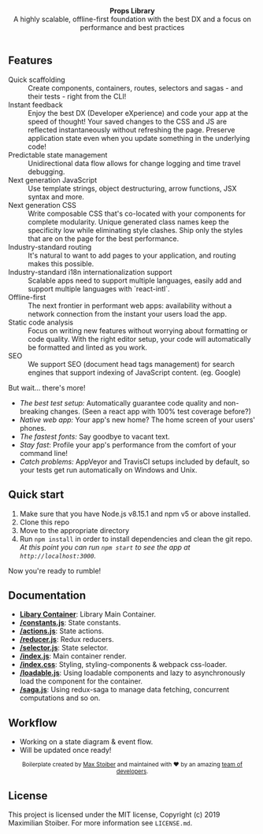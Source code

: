 <div align="center"><strong>Props Library</strong></div>
<div align="center">A highly scalable, offline-first foundation with the best DX and a focus on performance and best practices</div>

<br />


## Features

<dl>
  <dt>Quick scaffolding</dt>
  <dd>Create components, containers, routes, selectors and sagas - and their tests - right from the CLI!</dd>

  <dt>Instant feedback</dt>
  <dd>Enjoy the best DX (Developer eXperience) and code your app at the speed of thought! Your saved changes to the CSS and JS are reflected instantaneously without refreshing the page. Preserve application state even when you update something in the underlying code!</dd>

  <dt>Predictable state management</dt>
  <dd>Unidirectional data flow allows for change logging and time travel debugging.</dd>

  <dt>Next generation JavaScript</dt>
  <dd>Use template strings, object destructuring, arrow functions, JSX syntax and more.</dd>

  <dt>Next generation CSS</dt>
  <dd>Write composable CSS that's co-located with your components for complete modularity. Unique generated class names keep the specificity low while eliminating style clashes. Ship only the styles that are on the page for the best performance.</dd>

  <dt>Industry-standard routing</dt>
  <dd>It's natural to want to add pages to your application, and routing makes this possible.</dd>

  <dt>Industry-standard i18n internationalization support</dt>
  <dd>Scalable apps need to support multiple languages, easily add and support multiple languages with `react-intl`.</dd>

  <dt>Offline-first</dt>
  <dd>The next frontier in performant web apps: availability without a network connection from the instant your users load the app.</dd>

  <dt>Static code analysis</dt>
  <dd>Focus on writing new features without worrying about formatting or code quality. With the right editor setup, your code will automatically be formatted and linted as you work.</dd>

  <dt>SEO</dt>
  <dd>We support SEO (document head tags management) for search engines that support indexing of JavaScript content. (eg. Google)</dd>
</dl>

But wait... there's more!

- _The best test setup:_ Automatically guarantee code quality and non-breaking
  changes. (Seen a react app with 100% test coverage before?)
- _Native web app:_ Your app's new home? The home screen of your users' phones.
- _The fastest fonts:_ Say goodbye to vacant text.
- _Stay fast_: Profile your app's performance from the comfort of your command
  line!
- _Catch problems:_ AppVeyor and TravisCI setups included by default, so your
  tests get run automatically on Windows and Unix.

## Quick start

1.  Make sure that you have Node.js v8.15.1 and npm v5 or above installed.
2.  Clone this repo
3.  Move to the appropriate directory <br />
4.  Run `npm install` in order to install dependencies and clean the git repo.<br />
    _At this point you can run `npm start` to see the app at `http://localhost:3000`._

Now you're ready to rumble!


## Documentation

- [**Libary Container**](app/containers/Library): Library Main Container.
- [**/constants.js**](app/containers/Library/constants.js): State constants.
- [**/actions.js**](app/containers/Library/actions.js): State actions.
- [**/reducer.js**](app/containers/Library/reducer.js): Redux reducers.
- [**/selector.js**](app/containers/Library/selector.js): State selector.
- [**/index.js**](app/containers/Library/index.js): Main container render.
- [**/index.css**](app/containers/Library/index.css): Styling, styling-components & webpack css-loader.
- [**/loadable.js**](app/containers/Library/loadable.js): Using loadable components and lazy to asynchronously load the component for the container.
- [**/saga.js**](app/containers/Library/saga.js): Using redux-saga to manage data fetching, concurrent computations and so on.


## Workflow

- Working on a state diagram & event flow.
- Will be updated once ready!


<div align="center">
  <sub>Boilerplate created by <a href="https://twitter.com/mxstbr">Max Stoiber</a> and maintained with ❤️ by an amazing <a href="https://github.com/orgs/react-boilerplate/people">team of developers</a>.</sub>
</div>


## License

This project is licensed under the MIT license, Copyright (c) 2019 Maximilian
Stoiber. For more information see `LICENSE.md`.
